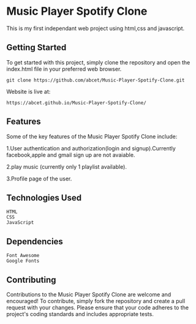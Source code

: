 # Music Player Spotify Clone

This is my first independant web project using html,css and javascript.

## Getting Started

To get started with this project, simply clone the repository and open the index.html file in your preferred web browser.

``````
git clone https://github.com/abcet/Music-Player-Spotify-Clone.git
``````

Website is live at:
``````
https://abcet.github.io/Music-Player-Spotify-Clone/
``````

## Features

Some of the key features of the Music Player Spotify Clone include:

1.User authentication and authorization(login and signup).Currently facebook,apple and gmail sign up are not avaiable.

2.play music (currently only 1 playlist available).

3.Profile page of the user.

## Technologies Used

    HTML
    CSS
    JavaScript

## Dependencies

    Font Awesome
    Google Fonts
## Contributing

Contributions to the Music Player Spotify Clone are welcome and encouraged! To contribute, simply fork the repository and create a pull request with your changes. Please ensure that your code adheres to the project's coding standards and includes appropriate tests.
